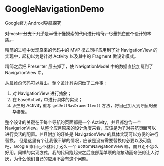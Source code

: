 # GoogleNavigationDemo
Google官方Android导航探究

~~对master分支下几乎是半懂不懂摸索的代码进行精简，尽量抓住这个设计的本质。~~

精简的过程中发现原来的代码中的 MVP 模式同样应用到了对 NavigationView 的实现中，起初以为是针对 Activity 以及其中的 Fragment 做设计模式。

精简之后把 Presenter 层去掉了，使 NavigationModel 中的数据直接加载到了 NavigationView 中。

从最终的代码可以看出，整个设计其实只做了三件事：
1. 对 NavigationView 进行抽象；
2. 在 BaseActivity 中进行具体的实现；
3. 派生的 Activity 重写 `getSelfNavDrawerItem()` 方法，将自己加入到导航的豪华套餐。

整个设计的关键在于每个导航的页面都是一个 Activity，并且都包含一个 NavigationView。从整个应用原来的设计角度来看，应该是为了对导航页面可以进行灵活的配置。并且附加的好处是 NavigationView 的具体实现可以方便的进行替换。
但是这里有个让我很不解的情况，应该是没有需要替换的必要以及可能吧，Google 家自己不就出了这么一个 BottomNavigationView 嘛，而且还不怎么好用。同样的实现方式，我的代码跑起来之后底部菜单项的缩放动画夸张的让人讨厌，为什么他们自己的应用不会有这个问题。
